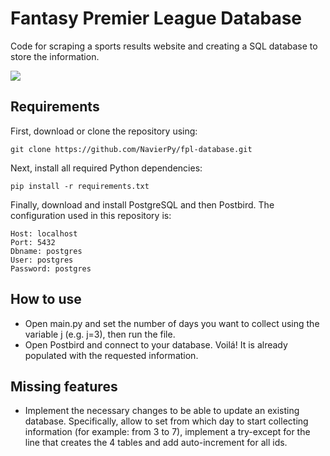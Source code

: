 # Fantasy Premier League Database
Code for scraping a sports results website and creating a SQL database to store the information.

![](https://github.com/NavierPy/fpl-database/assets/45111622/d22f5693-a6a5-4c6e-b333-41bc7aaa1bde)


## Requirements

First, download or clone the repository using:

 ```
git clone https://github.com/NavierPy/fpl-database.git
 ```
Next, install all required Python dependencies:

 ```
pip install -r requirements.txt
 ```
Finally, download and install PostgreSQL and then Postbird. The configuration used in this repository is:

 ```
Host: localhost
Port: 5432
Dbname: postgres
User: postgres
Password: postgres
 ```

## How to use

* Open main.py and set the number of days you want to collect using the variable j (e.g. j=3), then run the file.
* Open Postbird and connect to your database. Voilá! It is already populated with the requested information.

## Missing features

* Implement the necessary changes to be able to update an existing database. Specifically, allow to set from which day to start collecting information (for example: from 3 to 7), implement a try-except for the line that creates the 4 tables and add auto-increment for all ids.
